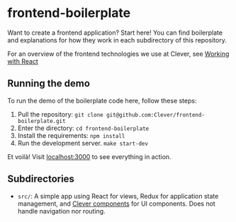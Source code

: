 # frontend-boilerplate
Want to create a frontend application? Start here! You can find boilerplate and explanations for
how they work in each subdirectory of this repository.

For an overview of the frontend technologies we use at Clever, see [Working with React](https://clever.atlassian.net/wiki/display/ENG/Working+with+React)

## Running the demo

To run the demo of the boilerplate code here, follow these steps:

1. Pull the repository: `git clone git@github.com:Clever/frontend-boilerplate.git`
1. Enter the directory: `cd frontend-boilerplate`
1. Install the requirements: `npm install`
1. Run the development server. `make start-dev`

Et voilà! Visit [localhost:3000](http://localhost:3000) to see everything in action.

## Subdirectories

* `src/`: A simple app using React for views, Redux for application state
    management, and [Clever components](https://github.com/clever/components) for UI components.
    Does not handle navigation nor routing.
